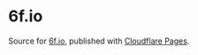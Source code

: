 # 6f.io

Source for [6f.io](https://6f.io), published with [Cloudflare Pages](https://pages.cloudflare.com/).
